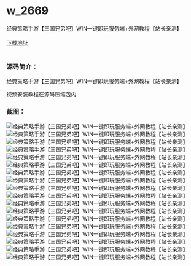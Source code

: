 # w_2669
经典策略手游【三国兄弟吧】WIN一键即玩服务端+外网教程【站长亲测】
<br/></br>
[下载地址](https://www.uuid2.com/2669.html "下载地址")
<br/></br>
<h3>源码简介：</h3>
<p>经典策略手游【三国兄弟吧】WIN一键即玩服务端+外网教程【站长亲测】<p>
<p>视频安装教程在源码压缩包内<p>
<h3>截图：</h3>
<img src="https://www.uuid2.com/wp-content/uploads/img/202111/f8dfb52158.png" alt="经典策略手游【三国兄弟吧】WIN一键即玩服务端+外网教程【站长亲测】"><img src="https://www.uuid2.com/wp-content/uploads/img/202111/bfc96d0126.png" alt="经典策略手游【三国兄弟吧】WIN一键即玩服务端+外网教程【站长亲测】"><img src="https://www.uuid2.com/wp-content/uploads/img/202111/c90d2fa714.png" alt="经典策略手游【三国兄弟吧】WIN一键即玩服务端+外网教程【站长亲测】"><img src="https://www.uuid2.com/wp-content/uploads/img/202111/9dc81ae785.png" alt="经典策略手游【三国兄弟吧】WIN一键即玩服务端+外网教程【站长亲测】"><img src="https://www.uuid2.com/wp-content/uploads/img/202111/df089a1397.png" alt="经典策略手游【三国兄弟吧】WIN一键即玩服务端+外网教程【站长亲测】"><img src="https://www.uuid2.com/wp-content/uploads/img/202111/c389ed2618.png" alt="经典策略手游【三国兄弟吧】WIN一键即玩服务端+外网教程【站长亲测】"><img src="https://www.uuid2.com/wp-content/uploads/img/202111/fdd29be946.png" alt="经典策略手游【三国兄弟吧】WIN一键即玩服务端+外网教程【站长亲测】"><img src="https://www.uuid2.com/wp-content/uploads/img/202111/4443bbc263.png" alt="经典策略手游【三国兄弟吧】WIN一键即玩服务端+外网教程【站长亲测】"><img src="https://www.uuid2.com/wp-content/uploads/img/202111/4bfe88e117.png" alt="经典策略手游【三国兄弟吧】WIN一键即玩服务端+外网教程【站长亲测】"><img src="https://www.uuid2.com/wp-content/uploads/img/202111/7bc335e956.png" alt="经典策略手游【三国兄弟吧】WIN一键即玩服务端+外网教程【站长亲测】"><img src="https://www.uuid2.com/wp-content/uploads/img/202111/32e93d9761.png" alt="经典策略手游【三国兄弟吧】WIN一键即玩服务端+外网教程【站长亲测】"><img src="https://www.uuid2.com/wp-content/uploads/img/202111/5be387d878.png" alt="经典策略手游【三国兄弟吧】WIN一键即玩服务端+外网教程【站长亲测】"><img src="https://www.uuid2.com/wp-content/uploads/img/202111/696a660672.png" alt="经典策略手游【三国兄弟吧】WIN一键即玩服务端+外网教程【站长亲测】"><img src="https://www.uuid2.com/wp-content/uploads/img/202111/3a87d66111.png" alt="经典策略手游【三国兄弟吧】WIN一键即玩服务端+外网教程【站长亲测】"><img src="https://www.uuid2.com/wp-content/uploads/img/202111/52af871694.png" alt="经典策略手游【三国兄弟吧】WIN一键即玩服务端+外网教程【站长亲测】"><img src="https://www.uuid2.com/wp-content/uploads/img/202111/9619f2a719.png" alt="经典策略手游【三国兄弟吧】WIN一键即玩服务端+外网教程【站长亲测】"><img src="https://www.uuid2.com/wp-content/uploads/img/202111/7fcca95775.png" alt="经典策略手游【三国兄弟吧】WIN一键即玩服务端+外网教程【站长亲测】"><img src="https://www.uuid2.com/wp-content/uploads/img/202111/e59ebc3284.png" alt="经典策略手游【三国兄弟吧】WIN一键即玩服务端+外网教程【站长亲测】">
